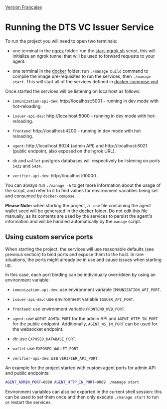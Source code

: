 [Version Française](README_fr-ca.md)

# Running the DTS VC Issuer Service

To run the project you will need to open two terminals:

- one terminal in the [ngrok](./ngrok) folder: run the [start-ngrok.sh](./ngrok/start-ngrok.sh) script, this will initialize an ngrok tunnel that will be used to forward requests to your agent.

- one terminal in the [docker](./docker) folder: run `./manage build` command to compile the image pre-requisites to run the services, then `./manage start`. This will start all of the services defined in [docker-compose.yml](./docker/docker-compose.yml).

Once started the services will be listening on localhost as follows:

- `immunization-api-dev`: http://localhost:5001 - running in dev mode with hot-reloading.

- `issuer-api-dev`: http://localhost:5000 - running in dev mode with hot-reloading.

- `frontend`: http://localhost:4200 - running in dev mode with hot reloading.

- `agent`: http://localhost:8024 (admin API) and http://localhost:8021 (public endpoint, also exposed on the ngrok URL).

- `db` and `wallet` postgres databases will respectively be listening on ports `5432` and `5434`.

- `verifier-api-dev`: http://localhost:10000 .

You can always run `./manage -h` to get more information about the usage of the script, and refer to it to find values for environment variables being set and consumed by `docker-compose`.

**Please Note:** when starting the project, a `.env` file containing the agent wallet seed will be generated in the [docker](./docker) folder. Do not edit this file manually, as its contents are used by the services to persist the agent's information and will be handled automatically by the `manage` script.

## Using custom service ports

When starting the project, the services will use reasonable defaults (see previous section) to bind ports and expose them to the host. In rare situations, the ports might already be in use and cause issues when starting up.

In this case, each port binding can be individually overridden by using an environment variable:

- `immunization-api-dev`: use environment variable `IMMUNIZATION_API_PORT`.

- `issuer-api-dev`: use environment variable `ISSUER_API_PORT`.

- `frontend`: use environment variable `FRONTEND_WEB_PORT`.

- `agent`: use `AGENT_ADMIN_PORT` for the admin API and `AGENT_HTTP_IN_PORT` for the public endpoint. Additionally, `AGENT_WS_IN_PORT` can be used for the websocket endpoint.

- `db`: use `EXPOSED_DATABASE_PORT`.

- `wallet` use `EXPOSED_WALLET_PORT`.

- `verifier-api-dev`: use `VERIFIER_API_PORT`.

An example for the project started with custom agent ports for admin API and public endpoints:

```bash
AGENT_ADMIN_PORT=8088 AGENT_HTTP_IN_PORT=8089 ./manage start
```

Environment variables can also be exported in the current shell session: this can be used to set them once and then only execute `./manage start` to run or restart the services.
